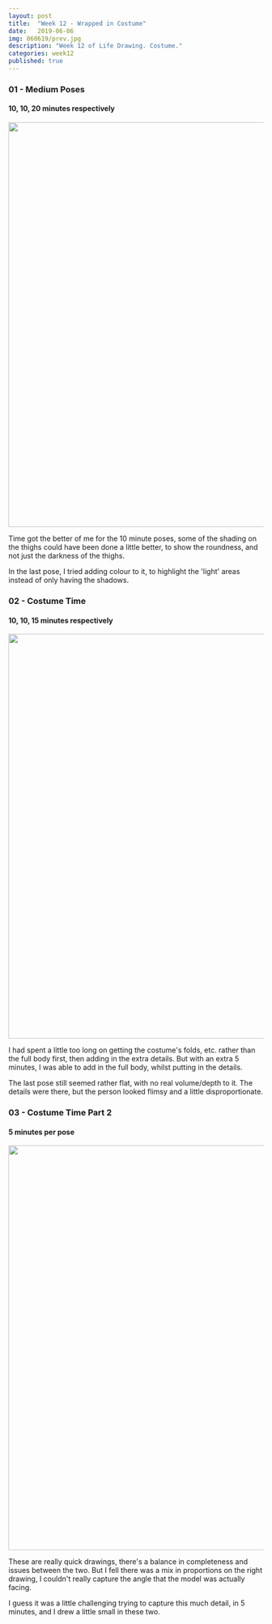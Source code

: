 ```yaml
---
layout: post
title:  "Week 12 - Wrapped in Costume"
date:   2019-06-06
img: 060619/prev.jpg
description: "Week 12 of Life Drawing. Costume."
categories: week12
published: true
---
```


### 01 - Medium Poses
#### 10, 10, 20 minutes respectively

<p align="center">
    <img width="800" src="/dogeings/assets/img/060619/06.06-p1.jpg"/>
</p>

Time got the better of me for the 10 minute poses, some of the shading on the thighs could have been done a little better, to show the roundness, and not just the darkness of the thighs.

In the last pose, I tried adding colour to it, to highlight the 'light' areas instead of only having the shadows.

### 02 - Costume Time
#### 10, 10, 15 minutes respectively

<p align="center">
    <img width="800" src="/dogeings/assets/img/060619/06.06-p2.jpg"/>
</p>

I had spent a little too long on getting the costume's folds, etc. rather than the full body first, then adding in the extra details. But with an extra 5 minutes, I was able to add in the full body, whilst putting in the details.

The last pose still seemed rather flat, with no real volume/depth to it. The details were there, but the person looked flimsy and a little disproportionate.

### 03 - Costume Time Part 2
#### 5 minutes per pose

<p align="center">
    <img width="800" src="/dogeings/assets/img/060619/06.06-p3.jpg"/>
</p>

These are really quick drawings, there's a balance in completeness and issues between the two. But I fell there was a mix in proportions on the right drawing, I couldn't really capture the angle that the model was actually facing.

I guess it was a little challenging trying to capture this much detail, in 5 minutes, and I drew a little small in these two.